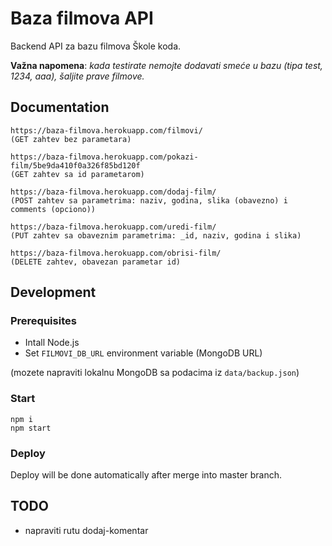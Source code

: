 # Baza filmova API

Backend API za bazu filmova Škole koda. 

**Važna napomena**: *kada testirate nemojte dodavati smeće u bazu (tipa test, 1234, aaa), šaljite prave filmove.*

## Documentation

```
https://baza-filmova.herokuapp.com/filmovi/
(GET zahtev bez parametara)

https://baza-filmova.herokuapp.com/pokazi-film/5be9da410f0a326f85bd120f
(GET zahtev sa id parametarom)

https://baza-filmova.herokuapp.com/dodaj-film/  
(POST zahtev sa parametrima: naziv, godina, slika (obavezno) i comments (opciono))

https://baza-filmova.herokuapp.com/uredi-film/  
(PUT zahtev sa obaveznim parametrima: _id, naziv, godina i slika)

https://baza-filmova.herokuapp.com/obrisi-film/
(DELETE zahtev, obavezan parametar id)
```

## Development

### Prerequisites

- Intall Node.js
- Set `FILMOVI_DB_URL` environment variable (MongoDB URL)

(mozete napraviti lokalnu MongoDB sa podacima iz `data/backup.json`)

### Start

```
npm i
npm start
```

### Deploy

Deploy will be done automatically after merge into master branch.

## TODO

- napraviti rutu dodaj-komentar
